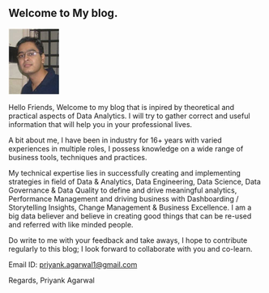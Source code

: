 ## Welcome to My blog. 

![](/images/PriyankPic.jpg "Priyank")

Hello Friends, 
Welcome to my blog that is inpired by theoretical and practical aspects of Data Analytics. I will try to gather correct and useful information that will help you in your professional lives.

A bit about me, I have been in industry for 16+ years with varied experiences in multiple roles, I possess knowledge on a wide range of business tools, techniques and practices. 

My technical expertise lies in successfully creating and implementing strategies in field of Data & Analytics, Data Engineering, Data Science, Data Governance & Data Quality to define and drive meaningful analytics, Performance Management and driving business with Dashboarding / Storytelling Insights, Change Management & Business Excellence. I am a big data believer and believe in creating good things that can be re-used and referred with like minded people.

Do write to me with your feedback and take aways, I hope to contribute regularly to this blog; I look forward to collaborate with you and co-learn.

Email ID: priyank.agarwal1@gmail.com

Regards, 
Priyank Agarwal
